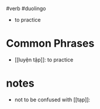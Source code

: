 #verb #duolingo 


- to practice


# Common Phrases
- [[luyện tập]]: to practice


# notes
- not to be confused with [[tạp]]: 